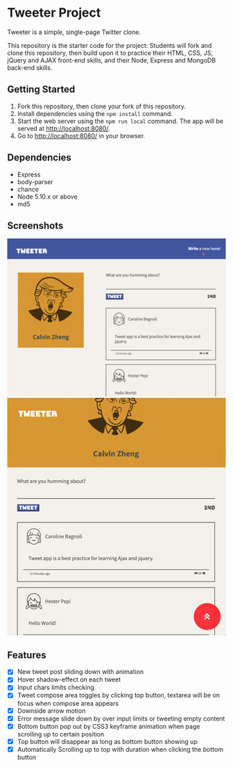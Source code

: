 # Tweeter Project

Tweeter is a simple, single-page Twitter clone.

This repository is the starter code for the project: Students will fork and clone this repository, then build upon it to practice their HTML, CSS, JS, jQuery and AJAX front-end skills, and their Node, Express and MongoDB back-end skills.

## Getting Started

1. Fork this repository, then clone your fork of this repository.
2. Install dependencies using the `npm install` command.
3. Start the web server using the `npm run local` command. The app will be served at <http://localhost:8080/>.
4. Go to <http://localhost:8080/> in your browser.

## Dependencies

- Express
- body-parser
- chance
- Node 5.10.x or above
- md5

## Screenshots

!['Screen shot of tweet on desktop'](docs/tweet-box.png)
!['Screen shot of tweet on tablet'](docs/tweet-box2.png)

## Features

- [X] New tweet post sliding down with animation
- [x] Hover shadow-effect on each tweet
- [x] Input chars limits checking
- [x] Tweet compose area toggles by clicking top button, textarea will be on focus when compose area appears
- [x] Downside arrow motion
- [x] Error message slide down by over input limits or tweeting empty content
- [x] Bottom button pop out by CSS3 keyframe animation when page scrolling up to certain position
- [x] Top button will disappear as long as bottom button showing up
- [x] Automatically Scrolling up to top with duration when clicking the bottom button
